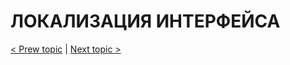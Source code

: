 # ЛОКАЛИЗАЦИЯ ИНТЕРФЕЙСА

[< Prew topic](https://github.com/CrappyCodeMaker/ECCENTEX-KNOWLEGE/blob/main/Content/1%20Start%20work/README.md) | [Next topic >](https://github.com/CrappyCodeMaker/ECCENTEX-KNOWLEGE/tree/main/Content/3%20Business%20Objects)